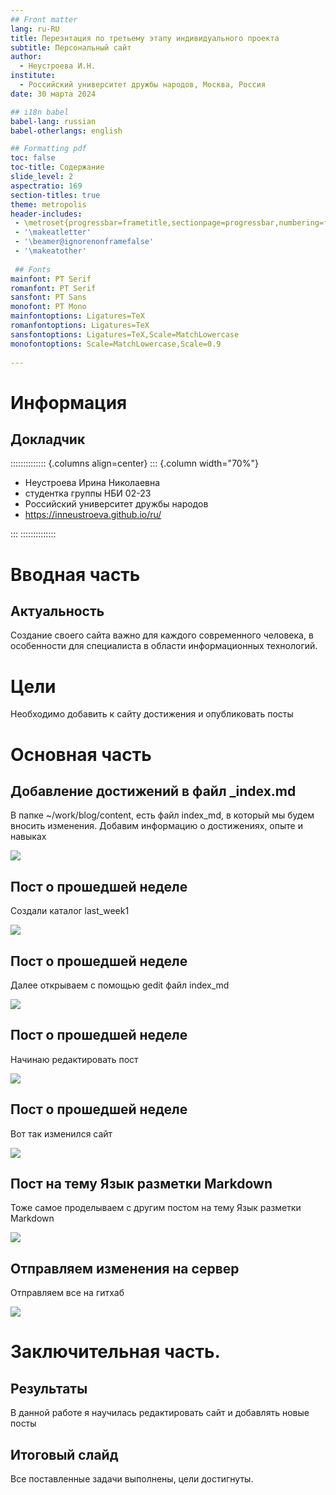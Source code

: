 ```yaml
---
## Front matter
lang: ru-RU
title: Перезнтация по третьему этапу индивидуального проекта 
subtitle: Персональный сайт
author:
  - Неустроева И.Н.
institute:
  - Российский университет дружбы народов, Москва, Россия
date: 30 марта 2024

## i18n babel
babel-lang: russian
babel-otherlangs: english

## Formatting pdf
toc: false
toc-title: Содержание
slide_level: 2
aspectratio: 169
section-titles: true
theme: metropolis
header-includes:
 - \metroset{progressbar=frametitle,sectionpage=progressbar,numbering=fraction}
 - '\makeatletter'
 - '\beamer@ignorenonframefalse'
 - '\makeatother'
 
 ## Fonts
mainfont: PT Serif
romanfont: PT Serif
sansfont: PT Sans
monofont: PT Mono
mainfontoptions: Ligatures=TeX
romanfontoptions: Ligatures=TeX
sansfontoptions: Ligatures=TeX,Scale=MatchLowercase
monofontoptions: Scale=MatchLowercase,Scale=0.9
 
---
```


# Информация

## Докладчик

:::::::::::::: {.columns align=center}
::: {.column width="70%"}

  * Неустроева Ирина Николаевна
  * студентка группы НБИ 02-23
  * Российский университет дружбы народов
  * <https://inneustroeva.github.io/ru/>

:::
::::::::::::::

# Вводная часть

## Актуальность

Создание своего сайта важно для каждого современного человека, в особенности для специалиста в области информационных технологий.

# Цели 

Необходимо добавить к сайту достижения и опубликовать посты 

# Основная часть

## Добавление достижений в файл _index.md

В папке ~/work/blog/content, есть файл index_md, в который мы будем вносить изменения. Добавим информацию о достижениях, опыте и навыках

![](image/1.jpg)

## Пост о прошедшей неделе

Создали каталог last_week1 

![](image/2.jpg)

## Пост о прошедшей неделе

Далее открываем c помощью gedit файл index_md

![](image/3.jpg)

## Пост о прошедшей неделе

Начинаю редактировать пост

![](image/4.jpg)

## Пост о прошедшей неделе

Вот так изменился сайт

![](image/5.jpg)

## Пост на тему Язык разметки Markdown

Тоже самое проделываем с другим постом на тему Язык разметки Markdown

![](image/6.jpg)

## Отправляем изменения на сервер

Отправляем все на гитхаб 

![](image/7.jpg)

# Заключительная чаcть.

## Результаты

В данной работе я научилась редактировать сайт и добавлять новые посты

## Итоговый слайд

Все поставленные задачи выполнены, цели достигнуты.

